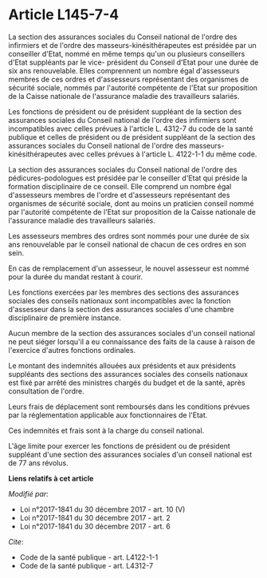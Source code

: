 # Article L145-7-4

La section des assurances sociales du Conseil national de l'ordre des infirmiers et de l'ordre des masseurs-kinésithérapeutes
est présidée par un conseiller d'Etat, nommé en même temps qu'un ou plusieurs conseillers d'Etat suppléants par le vice-
président du Conseil d'Etat pour une durée de six ans renouvelable. Elles comprennent un nombre égal d'assesseurs membres de
ces ordres et d'assesseurs représentant des organismes de sécurité sociale, nommés par l'autorité compétente de l'Etat sur
proposition de la Caisse nationale de l'assurance maladie des travailleurs salariés.

Les fonctions de président ou de président suppléant de la section des assurances sociales du Conseil national de l'ordre des
infirmiers sont incompatibles avec celles prévues à l'article L. 4312-7 du code de la santé publique et celles de président
ou de président suppléant de la section des assurances sociales du Conseil national de l'ordre des masseurs-kinésithérapeutes
avec celles prévues à l'article L. 4122-1-1 du même code.

La section des assurances sociales du Conseil national de l'ordre des pédicures-podologues est présidée par le conseiller
d'Etat qui préside la formation disciplinaire de ce conseil. Elle comprend un nombre égal d'assesseurs membres de l'ordre et
d'assesseurs représentant des organismes de sécurité sociale, dont au moins un praticien conseil nommé par l'autorité
compétente de l'Etat sur proposition de la Caisse nationale de l'assurance maladie des travailleurs salariés.

Les assesseurs membres des ordres sont nommés pour une durée de six ans renouvelable par le conseil national de chacun de ces
ordres en son sein.

En cas de remplacement d'un assesseur, le nouvel assesseur est nommé pour la durée du mandat restant à courir.

Les fonctions exercées par les membres des sections des assurances sociales des conseils nationaux sont incompatibles avec la
fonction d'assesseur dans la section des assurances sociales d'une chambre disciplinaire de première instance.

Aucun membre de la section des assurances sociales d'un conseil national ne peut siéger lorsqu'il a eu connaissance des faits
de la cause à raison de l'exercice d'autres fonctions ordinales.

Le montant des indemnités allouées aux présidents et aux présidents suppléants des sections des assurances sociales des
conseils nationaux est fixé par arrêté des ministres chargés du budget et de la santé, après consultation de l'ordre.

Leurs frais de déplacement sont remboursés dans les conditions prévues par la réglementation applicable aux fonctionnaires de
l'Etat.

Ces indemnités et frais sont à la charge du conseil national.

L'âge limite pour exercer les fonctions de président ou de président suppléant d'une section des assurances sociales d'un
conseil national est de 77 ans révolus.

**Liens relatifs à cet article**

_Modifié par_:

  - Loi n°2017-1841 du 30 décembre 2017 - art. 10 (V)
  - Loi n°2017-1841 du 30 décembre 2017 - art. 2
  - Loi n°2017-1841 du 30 décembre 2017 - art. 6

_Cite_:

  - Code de la santé publique - art. L4122-1-1
  - Code de la santé publique - art. L4312-7

